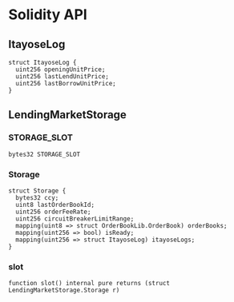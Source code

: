 # Solidity API

## ItayoseLog

```solidity
struct ItayoseLog {
  uint256 openingUnitPrice;
  uint256 lastLendUnitPrice;
  uint256 lastBorrowUnitPrice;
}
```

## LendingMarketStorage

### STORAGE_SLOT

```solidity
bytes32 STORAGE_SLOT
```

### Storage

```solidity
struct Storage {
  bytes32 ccy;
  uint8 lastOrderBookId;
  uint256 orderFeeRate;
  uint256 circuitBreakerLimitRange;
  mapping(uint8 => struct OrderBookLib.OrderBook) orderBooks;
  mapping(uint256 => bool) isReady;
  mapping(uint256 => struct ItayoseLog) itayoseLogs;
}
```

### slot

```solidity
function slot() internal pure returns (struct LendingMarketStorage.Storage r)
```

